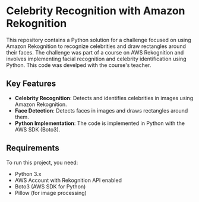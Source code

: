 # Celebrity Recognition with Amazon Rekognition

This repository contains a Python solution for a challenge focused on using Amazon Rekognition to recognize celebrities and draw rectangles around their faces. The challenge was part of a course on AWS Rekognition and involves implementing facial recognition and celebrity identification using Python. This code was develped with the course's teacher. 

## Key Features
- **Celebrity Recognition**: Detects and identifies celebrities in images using Amazon Rekognition.
- **Face Detection**: Detects faces in images and draws rectangles around them.
- **Python Implementation**: The code is implemented in Python with the AWS SDK (Boto3).

## Requirements
To run this project, you need:
- Python 3.x
- AWS Account with Rekognition API enabled
- Boto3 (AWS SDK for Python)
- Pillow (for image processing)

